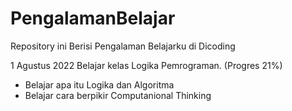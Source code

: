 # PengalamanBelajar
Repository ini Berisi Pengalaman Belajarku di Dicoding

1 Agustus 2022
Belajar kelas Logika Pemrograman. (Progres 21%)
  * Belajar apa itu Logika dan Algoritma
  * Belajar cara berpikir Computanional Thinking

